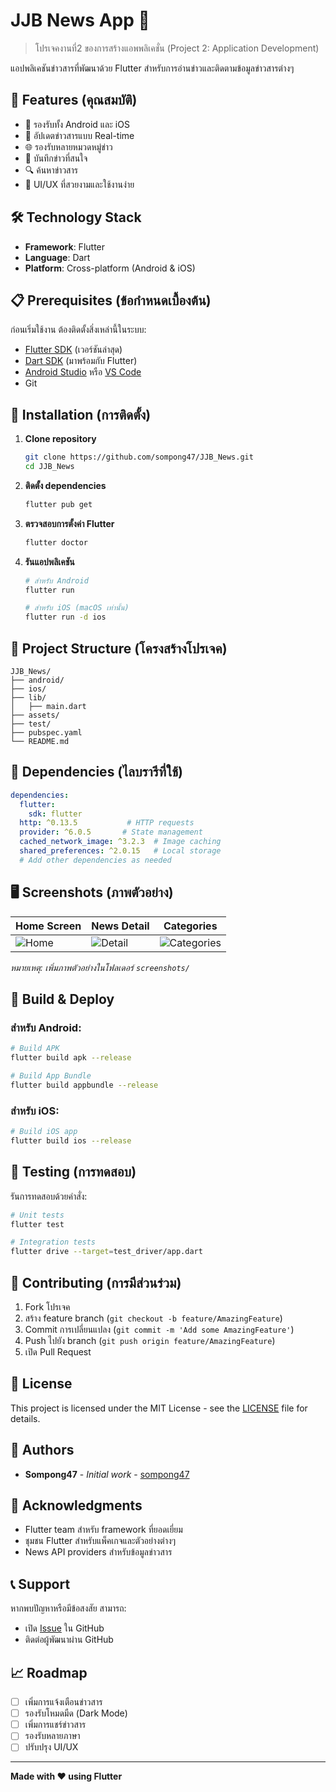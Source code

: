 # JJB News App 📰

> โปรเจคงานที่2 ของการสร้างแอพพลิเคชั่น (Project 2: Application Development)

แอปพลิเคชันข่าวสารที่พัฒนาด้วย Flutter สำหรับการอ่านข่าวและติดตามข้อมูลข่าวสารต่างๆ

## 🚀 Features (คุณสมบัติ)

- 📱 รองรับทั้ง Android และ iOS
- 🔄 อัปเดตข่าวสารแบบ Real-time
- 🌐 รองรับหลายหมวดหมู่ข่าว
- 💾 บันทึกข่าวที่สนใจ
- 🔍 ค้นหาข่าวสาร
- 🎨 UI/UX ที่สวยงามและใช้งานง่าย

## 🛠 Technology Stack

- **Framework**: Flutter
- **Language**: Dart
- **Platform**: Cross-platform (Android & iOS)

## 📋 Prerequisites (ข้อกำหนดเบื้องต้น)

ก่อนเริ่มใช้งาน ต้องติดตั้งสิ่งเหล่านี้ในระบบ:

- [Flutter SDK](https://flutter.dev/docs/get-started/install) (เวอร์ชันล่าสุด)
- [Dart SDK](https://dart.dev/get-dart) (มาพร้อมกับ Flutter)
- [Android Studio](https://developer.android.com/studio) หรือ [VS Code](https://code.visualstudio.com/)
- Git

## 🔧 Installation (การติดตั้ง)

1. **Clone repository**
   ```bash
   git clone https://github.com/sompong47/JJB_News.git
   cd JJB_News
   ```

2. **ติดตั้ง dependencies**
   ```bash
   flutter pub get
   ```

3. **ตรวจสอบการตั้งค่า Flutter**
   ```bash
   flutter doctor
   ```

4. **รันแอปพลิเคชัน**
   ```bash
   # สำหรับ Android
   flutter run

   # สำหรับ iOS (macOS เท่านั้น)
   flutter run -d ios
   ```

## 📁 Project Structure (โครงสร้างโปรเจค)

```
JJB_News/
├── android/                 
├── ios/                 
├── lib/                   
│   ├── main.dart          
├── assets/                 
├── test/                
├── pubspec.yaml
└── README.md              
```

## 🔑 Dependencies (ไลบรารีที่ใช้)

```yaml
dependencies:
  flutter:
    sdk: flutter
  http: ^0.13.5           # HTTP requests
  provider: ^6.0.5       # State management
  cached_network_image: ^3.2.3  # Image caching
  shared_preferences: ^2.0.15   # Local storage
  # Add other dependencies as needed
```

## 🖥 Screenshots (ภาพตัวอย่าง)

| Home Screen | News Detail | Categories |
|-------------|-------------|------------|
| ![Home](screenshots/home.png) | ![Detail](screenshots/detail.png) | ![Categories](screenshots/categories.png) |

*หมายเหตุ: เพิ่มภาพตัวอย่างในโฟลเดอร์ `screenshots/`*

## 🚀 Build & Deploy

### สำหรับ Android:
```bash
# Build APK
flutter build apk --release

# Build App Bundle
flutter build appbundle --release
```

### สำหรับ iOS:
```bash
# Build iOS app
flutter build ios --release
```

## 🧪 Testing (การทดสอบ)

รันการทดสอบด้วยคำสั่ง:
```bash
# Unit tests
flutter test

# Integration tests
flutter drive --target=test_driver/app.dart
```

## 🤝 Contributing (การมีส่วนร่วม)

1. Fork โปรเจค
2. สร้าง feature branch (`git checkout -b feature/AmazingFeature`)
3. Commit การเปลี่ยนแปลง (`git commit -m 'Add some AmazingFeature'`)
4. Push ไปยัง branch (`git push origin feature/AmazingFeature`)
5. เปิด Pull Request

## 📝 License

This project is licensed under the MIT License - see the [LICENSE](LICENSE) file for details.

## 👥 Authors

- **Sompong47** - *Initial work* - [sompong47](https://github.com/sompong47)

## 🙏 Acknowledgments

- Flutter team สำหรับ framework ที่ยอดเยี่ยม
- ชุมชน Flutter สำหรับแพ็คเกจและตัวอย่างต่างๆ
- News API providers สำหรับข้อมูลข่าวสาร

## 📞 Support

หากพบปัญหาหรือมีข้อสงสัย สามารถ:
- เปิด [Issue](https://github.com/sompong47/JJB_News/issues) ใน GitHub
- ติดต่อผู้พัฒนาผ่าน GitHub

## 📈 Roadmap

- [ ] เพิ่มการแจ้งเตือนข่าวสาร
- [ ] รองรับโหมดมืด (Dark Mode)
- [ ] เพิ่มการแชร์ข่าวสาร
- [ ] รองรับหลายภาษา
- [ ] ปรับปรุง UI/UX

---

**Made with ❤️ using Flutter**

